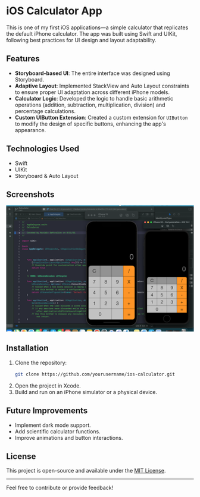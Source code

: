 # iOS Calculator App

This is one of my first iOS applications—a simple calculator that replicates the default iPhone calculator. The app was built using Swift and UIKit, following best practices for UI design and layout adaptability.

## Features
- **Storyboard-based UI**: The entire interface was designed using Storyboard.
- **Adaptive Layout**: Implemented StackView and Auto Layout constraints to ensure proper UI adaptation across different iPhone models.
- **Calculator Logic**: Developed the logic to handle basic arithmetic operations (addition, subtraction, multiplication, division) and percentage calculations.
- **Custom UIButton Extension**: Created a custom extension for `UIButton` to modify the design of specific buttons, enhancing the app's appearance.

## Technologies Used
- Swift
- UIKit
- Storyboard & Auto Layout

## Screenshots

![Calculator Screenshot 1](/screenshot1.png)



## Installation
1. Clone the repository:
   ```bash
   git clone https://github.com/yourusername/ios-calculator.git
   ```
2. Open the project in Xcode.
3. Build and run on an iPhone simulator or a physical device.

## Future Improvements
- Implement dark mode support.
- Add scientific calculator functions.
- Improve animations and button interactions.

## License
This project is open-source and available under the [MIT License](LICENSE).

---

Feel free to contribute or provide feedback!

